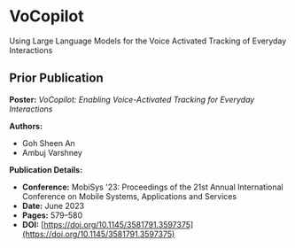 # VoCopilot
Using Large Language Models for the Voice Activated Tracking of Everyday Interactions



## Prior Publication

**Poster:** 
*VoCopilot: Enabling Voice-Activated Tracking for Everyday Interactions*

**Authors:**
- Goh Sheen An
- Ambuj Varshney

**Publication Details:**
- **Conference:** MobiSys '23: Proceedings of the 21st Annual International Conference on Mobile Systems, Applications and Services
- **Date:** June 2023
- **Pages:** 579–580
- **DOI:** [https://doi.org/10.1145/3581791.3597375](https://doi.org/10.1145/3581791.3597375)
